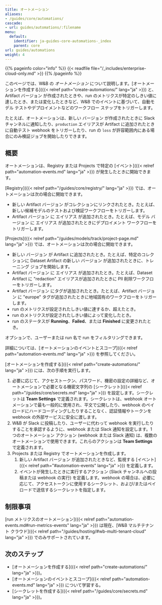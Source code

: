 ```yaml
---
title: オートメーション
aliases:
- /guides/core/automations/
cascade:
- url: guides/automations/:filename
menu:
  default:
    identifier: ja-guides-core-automations-_index
    parent: core
url: guides/automations
weight: 4
---
```


{{% pageinfo color="info" %}}
{{< readfile file="/_includes/enterprise-cloud-only.md" >}}
{{% /pageinfo %}}

このページでは、W&B の _オートメーション_ について説明します。[オートメーションを作成する]({{< relref path="create-automations/" lang="ja" >}}) と、Artifact バージョン が作成されたときや、run のメトリクスが特定のしきい値に達したとき、または変化したときなど、W&B でのイベントに基づいて、自動モデル テストやデプロイメントなどのワークフロー ステップをトリガーします。

たとえば、オートメーションは、新しい バージョン が作成されたときに Slack チャンネルに通知したり、`production` エイリアスが Artifact に追加されたときに自動テスト webhook をトリガーしたり、run の `loss` が許容範囲内にある場合にのみ検証ジョブを開始したりできます。

## 概要
オートメーションは、Registry または Projects で特定の [イベント]({{< relref path="automation-events.md" lang="ja" >}}) が発生したときに開始できます。

[Registry]({{< relref path="/guides/core/registry/" lang="ja" >}}) では、オートメーションは次の場合に開始できます。
- 新しい Artifact バージョン がコレクションにリンクされたとき。たとえば、新しい候補モデルのテストおよび検証ワークフローをトリガーします。
- Artifact バージョン に エイリアス が追加されたとき。たとえば、モデル バージョン に エイリアス が追加されたときにデプロイメント ワークフローをトリガーします。

[Projects]({{< relref path="/guides/models/track/project-page.md" lang="ja" >}}) では、オートメーションは次の場合に開始できます。
- 新しい バージョン が Artifact に追加されたとき。たとえば、特定のコレクションに Dataset Artifact の新しい バージョン が追加されたときに、トレーニング ジョブを開始します。
- Artifact バージョン に エイリアス が追加されたとき。たとえば、Dataset Artifact に "redaction" エイリアスが追加されたときに PII 削除ワークフローをトリガーします。
- Artifact バージョン にタグが追加されたとき。たとえば、Artifact バージョン に "europe" タグが追加されたときに地域固有のワークフローをトリガーします。
- run のメトリクスが設定されたしきい値に達するか、超えたとき。
- run のメトリクスが設定されたしきい値によって変化したとき。
- run のステータスが **Running**、**Failed**、または **Finished** に変更されたとき。

オプションで、ユーザーまたは run 名で run をフィルタリングできます。

詳細については、[オートメーションのイベントとスコープ]({{< relref path="automation-events.md" lang="ja" >}}) を参照してください。

[オートメーションを作成する]({{< relref path="create-automations/" lang="ja" >}}) には、次の手順を実行します。

1. 必要に応じて、アクセストークン、パスワード、機密の設定の詳細など、オートメーションで必要となる機密文字列の [シークレット]({{< relref path="/guides/core/secrets.md" lang="ja" >}}) を設定します。シークレットは **Team Settings** で定義されます。シークレットは、webhook オートメーションで最も一般的に使用され、平文で公開したり、webhook のペイロードにハードコーディングしたりすることなく、認証情報やトークンを webhook の外部サービスに安全に渡します。
2. W&B が Slack に投稿したり、ユーザーに代わって webhook を実行したりすることを承認するように、webhook または Slack 通知を設定します。1 つのオートメーション アクション (webhook または Slack 通知) は、複数のオートメーションで使用できます。これらのアクションは **Team Settings** で定義されます。
3. Projects または Registry でオートメーションを作成します。
    1. 新しい Artifact バージョン が追加されたときなど、監視する [イベント]({{< relref path="#automation-events" lang="ja" >}}) を定義します。
    2. イベントが発生したときに実行するアクション (Slack チャンネルへの投稿または webhook の実行) を定義します。webhook の場合は、必要に応じて、アクセストークンに使用するシークレット、および/またはペイロードで送信するシークレットを指定します。

## 制限事項
[run メトリクスのオートメーション]({{< relref path="automation-events.md#run-metrics-events" lang="ja" >}}) は現在、[W&B マルチテナント クラウド]({{< relref path="/guides/hosting/#wb-multi-tenant-cloud" lang="ja" >}}) でのみサポートされています。

## 次のステップ
- [オートメーションを作成する]({{< relref path="create-automations/" lang="ja" >}})。
- [オートメーションのイベントとスコープ]({{< relref path="automation-events.md" lang="ja" >}}) について学習する。
- [シークレットを作成する]({{< relref path="/guides/core/secrets.md" lang="ja" >}})。